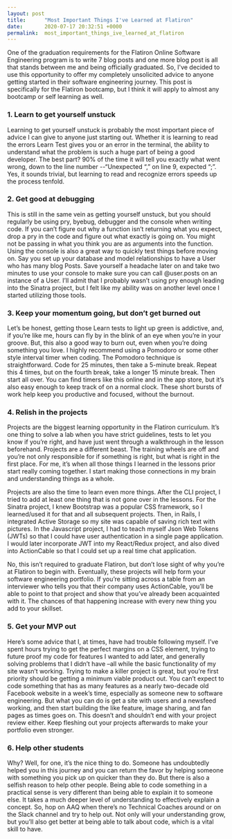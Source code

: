 ```yaml
---
layout: post
title:      "Most Important Things I've Learned at Flatiron"
date:       2020-07-17 20:32:51 +0000
permalink:  most_important_things_ive_learned_at_flatiron
---
```


One of the graduation requirements for the Flatiron Online Software Engineering program is to write 7 blog posts and one more blog post is all that stands between me and being officially graduated. So, I've decided to use this opportunity to offer my completely unsolicited advice to anyone getting started in their software engineering journey. This post is specifically for the Flatiron bootcamp, but I think it will apply to almost any bootcamp or self learning as well. 

### 1. Learn to get yourself unstuck
Learning to get yourself unstuck is probably the most important piece of advice I can give to anyone just starting out. Whether it is learning to read the errors Learn Test gives you or an error in the terminal, the ability to understand what the problem is such a huge part of being a good developer. The best part? 90% of the time it will tell you exactly what went wrong, down to the line number --“Unexpected “,” on line 9, expected “;”. Yes, it sounds trivial, but learning to read and recognize errors speeds up the process tenfold.  

### 2. Get good at debugging
This is still in the same vein as getting yourself unstuck, but you should regularly be using pry, byebug, debugger and the console when writing code. If you can’t figure out why a function isn’t returning what you expect, drop a pry in the code and figure out what exactly is going on. You might not be passing in what you think you are as arguments into the function. Using the console is also a great way to quickly test things before moving on. Say you set up your database and model relationships to have a User who has many blog Posts. Save yourself a headache later on and take two minutes to use your console to make sure you can call @user.posts on an instance of a User.  I’ll admit that I probably wasn’t using pry enough leading into the Sinatra project, but I felt like my ability was on another level once I started utilizing those tools.

### 3. Keep your momentum going, but don’t get burned out
Let’s be honest, getting those Learn tests to light up green is addictive, and, if you’re like me, hours can fly by in the blink of an eye when you’re in your groove. But, this also a good way to burn out, even when you’re doing something you love. I highly recommend using a Pomodoro or some other style interval timer when coding. The Pomodoro technique is straightforward. Code for 25 minutes, then take a 5-minute break. Repeat this 4 times, but on the fourth break, take a longer 15 minute break. Then start all over. You can find timers like this online and in the app store, but it’s also easy enough to keep track of on a normal clock. These short bursts of work help keep you productive and focused, without the burnout. 

### 4. Relish in the projects
Projects are the biggest learning opportunity in the Flatiron curriculum. It’s one thing to solve a lab when you have strict guidelines, tests to let you know if you’re right, and have just went through a walkthrough in the lesson beforehand. Projects are a different beast. The training wheels are off and you’re not only responsible for if something is right, but what is right in the first place. For me, it’s when all those things I learned in the lessons prior start really coming together. I start making those connections in my brain and understanding things as a whole. 

Projects are also the time to learn even more things. After the CLI project, I tried to add at least one thing that is not gone over in the lessons. For the Sinatra project, I knew Bootstrap was a popular CSS framework, so I learned/used it for that and all subsequent projects. Then, in Rails, I integrated Active Storage so my site was capable of saving rich text with pictures. In the Javascript project, I had to teach myself Json Web Tokens (JWTs) so that I could have user authentication in a single page application. I would later incorporate JWT into my React/Redux project, and also dived into ActionCable so that I could set up a real time chat application. 

No, this isn’t required to graduate Flatiron, but don’t lose sight of why you’re at Flatiron to begin with. Eventually, these projects will help form your software engineering portfolio. If you’re sitting across a table from an interviewer who tells you that their company uses ActionCable, you’ll be able to point to that project and show that you’ve already been acquainted with it. The chances of that happening increase with every new thing you add to your skillset.

### 5. Get your MVP out
Here’s some advice that I, at times, have had trouble following myself. I’ve spent hours trying to get the perfect margins on a CSS element, trying to future proof my code for features I wanted to add later, and generally solving problems that I didn’t have –all while the basic functionality of my site wasn’t working. Trying to make a killer project is great, but you’re first priority should be getting a minimum viable product out. You can’t expect to code something that has as many features as a nearly two-decade old Facebook website in a week’s time, especially as someone new to software engineering. But what you can do is get a site with users and a newsfeed working, and then start building the like feature, image sharing, and fan pages as times goes on. This doesn’t and shouldn’t end with your project review either. Keep fleshing out your projects afterwards to make your portfolio even stronger.

### 6. Help other students
Why? Well, for one, it’s the nice thing to do. Someone has undoubtedly helped you in this journey and you can return the favor by helping someone with something you pick up on quicker than they do. But there is also a selfish reason to help other people. Being able to code something in a practical sense is very different than being able to explain it to someone else. It takes a much deeper level of understanding to effectively explain a concept. So, hop on AAQ when there’s no Technical Coaches around or on the Slack channel and try to help out. Not only will your understanding grow, but you’ll also get better at being able to talk about code, which is a vital skill to have. 


